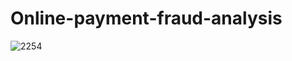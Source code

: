 # Online-payment-fraud-analysis
![2254](https://www.google.com/imgres?q=online%20frauds%20in%20jpg%20format&imgurl=https%3A%2F%2Fimg.freepik.com%2Fpremium-vector%2Fcriminal-hacker-holding-friends-mask-hacking-mobile-phone-screen-stealing-money-cyber-crime-theft-personal-data-password-credit-card-flat-vector-illustration_940574-286.jpg)

